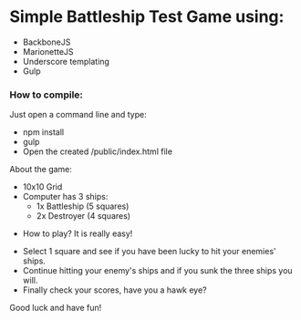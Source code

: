 # Simple Battleship Test Game using:
- BackboneJS
- MarionetteJS
- Underscore templating
- Gulp

### How to compile:
Just open a command line and type:
-  npm install
-  gulp
-  Open the created /public/index.html file

About the game:
- 10x10 Grid
- Computer has 3 ships:
  - 1x Battleship (5 squares)
  - 2x Destroyer (4 squares)

* How to play?
It is really easy!
- Select 1 square and see if you have been lucky to hit your enemies' ships.
- Continue hitting your enemy's ships and if you sunk the three ships you will.
- Finally check your scores, have you a hawk eye?

Good luck and have fun!
